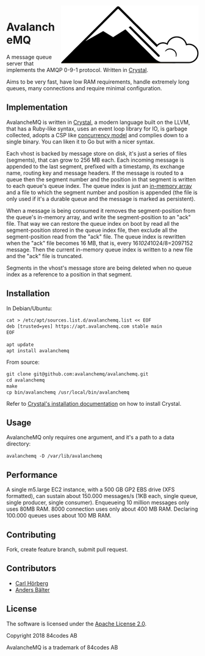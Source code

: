 <img src="avalanche.png" align="right" />

# AvalancheMQ

A message queue server that implements the AMQP 0-9-1 protocol.
Written in [Crystal](https://crystal-lang.org/).

Aims to be very fast, have low RAM requirements, handle extremely long queues,
many connections and require minimal configuration.

## Implementation

AvalancheMQ is written in [Crystal](https://crystal-lang.org/), a modern
language built on the LLVM, that has a Ruby-like syntax, uses an event loop
library for IO, is garbage collected, adopts a CSP like [concurrency
model](https://crystal-lang.org/docs/guides/concurrency.html) and complies down
to a single binary. You can liken it to Go but with a nicer syntax.

Each vhost is backed by message store on disk, it's just a series of files (segments),
that can grow to 256 MB each. Each incoming message is appended to the last segment,
prefixed with a timestamp, its exchange name, routing key and message headers.
If the message is routed to a queue then the segment number and the position in
that segment is written to each queue's queue index. The queue index is
just an [in-memory array](https://crystal-lang.org/api/Deque.html)
and a file to which the segment number and position is appended (the file is
only used if it's a durable queue and the message is marked as persistent).

When a message is being consumed it removes the segment-position from the queue's
in-memory array, and write the segment-position to an "ack" file. That way
we can restore the queue index on boot by read all the segment-position stored
in the queue index file, then exclude all the segment-position read from the
"ack" file.  The queue index is rewritten when the "ack" file becomes 16 MB,
that is, every 16*1024*1024/8=2097152 message. Then the current in-memory queue
index is written to a new file and the "ack" file is truncated.

Segments in the vhost's message store are being deleted when no queue index as
a reference to a position in that segment.

## Installation

In Debian/Ubuntu:

```
cat > /etc/apt/sources.list.d/avalanchemq.list << EOF
deb [trusted=yes] https://apt.avalanchemq.com stable main
EOF

apt update
apt install avalanchemq
```

From source:

```
git clone git@github.com:avalanchemq/avalanchemq.git
cd avalanchemq
make
cp bin/avalanchemq /usr/local/bin/avalanchemq
```

Refer to
[Crystal's installation documentation](https://crystal-lang.org/docs/installation/)
on how to install Crystal.

## Usage

AvalancheMQ only requires one argument, and it's a path to a data directory:

`avalanchemq -D /var/lib/avalanchemq`

## Performance

A single m5.large EC2 instance, with a 500 GB GP2 EBS drive (XFS formatted),
can sustain about 150.000 messages/s (1KB each, single queue, single producer,
single consumer). Enqueueing 10 million messages only uses 80MB RAM. 8000
connection uses only about 400 MB RAM. Declaring 100.000 queues uses about 100
MB RAM.

## Contributing

Fork, create feature branch, submit pull request.

## Contributors

- [Carl Hörberg](carl@84codes.com)
- [Anders Bälter](anders@84codes.com)

## License

The software is licensed under the [Apache License 2.0](LICENSE).

Copyright 2018 84codes AB

AvalancheMQ is a trademark of 84codes AB
